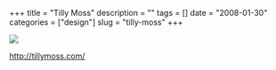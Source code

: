 +++
title = "Tilly Moss"
description = ""
tags = []
date = "2008-01-30"
categories = ["design"]
slug = "tilly-moss"
+++


 

  <div id="screens-thumbs" class="clearfix">
    <div class="txt-center" id="design-submission"><a href="http://tillymoss.com/"><img id='bluga-thumbnail-1016' class='bluga-thumbnail large' src='//media.konigi.com/bluga/
wt47f281cabdce9_0.jpg'/></a></div>  
  </div>   
<p><a href="http://tillymoss.com/">http://tillymoss.com/</a></p>




